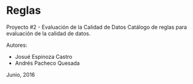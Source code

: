 # Reglas
Proyecto #2 - Evaluación de la Calidad de Datos
Catálogo de reglas para evaluación de la calidad de datos.

Autores:
- Josué Espinoza Castro
- Andrés Pacheco Quesada

Junio, 2016
